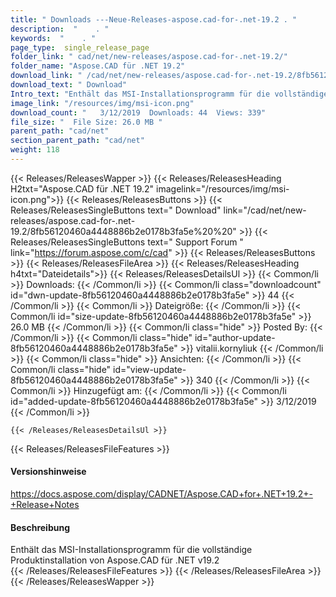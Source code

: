 ```yaml
---
title: " Downloads ---Neue-Releases-aspose.cad-for-.net-19.2 . "
description:  "    . " 
keywords:  "    . " 
page_type:  single_release_page
folder_link: " cad/net/new-releases/aspose.cad-for-.net-19.2/"
folder_name: "Aspose.CAD für .NET 19.2"
download_link: " /cad/net/new-releases/aspose.cad-for-.net-19.2/8fb56120460a4448886b2e0178b3fa5e"
download_text: " Download"
Intro_text: "Enthält das MSI-Installationsprogramm für die vollständige Produktinstallation von Aspose.CAD für .NET v19...."
image_link: "/resources/img/msi-icon.png"
download_count: "   3/12/2019  Downloads: 44  Views: 339"
file_size: "  File Size: 26.0 MB "
parent_path: "cad/net"
section_parent_path: "cad/net"
weight: 118
---
```


{{< Releases/ReleasesWapper >}}
  {{< Releases/ReleasesHeading H2txt="Aspose.CAD für .NET 19.2" imagelink="/resources/img/msi-icon.png">}}
  {{< Releases/ReleasesButtons >}}
    {{< Releases/ReleasesSingleButtons text=" Download" link="/cad/net/new-releases/aspose.cad-for-.net-19.2/8fb56120460a4448886b2e0178b3fa5e%20%20" >}}
    {{< Releases/ReleasesSingleButtons text=" Support Forum " link="https://forum.aspose.com/c/cad" >}}
  {{< Releases/ReleasesButtons >}}
  {{< Releases/ReleasesFileArea >}}
    {{< Releases/ReleasesHeading h4txt="Dateidetails">}}
    {{< Releases/ReleasesDetailsUl >}}
            {{< Common/li >}} Downloads: {{< /Common/li >}}
      {{< Common/li class="downloadcount" id="dwn-update-8fb56120460a4448886b2e0178b3fa5e" >}} 44 {{< /Common/li >}}
      {{< Common/li >}} Dateigröße: {{< /Common/li >}}
      {{< Common/li id="size-update-8fb56120460a4448886b2e0178b3fa5e" >}} 26.0 MB {{< /Common/li >}} 
      {{< Common/li  class="hide" >}} Posted By: {{< /Common/li >}} 
      {{< Common/li class="hide" id="author-update-8fb56120460a4448886b2e0178b3fa5e" >}} vitalii.kornyliuk {{< /Common/li >}}
      {{< Common/li class="hide" >}} Ansichten: {{< /Common/li >}}
      {{< Common/li class="hide" id="view-update-8fb56120460a4448886b2e0178b3fa5e" >}} 340 {{< /Common/li >}}
      {{< Common/li >}} Hinzugefügt am: {{< /Common/li >}}
      {{< Common/li id="added-update-8fb56120460a4448886b2e0178b3fa5e" >}} 3/12/2019 {{< /Common/li >}} 

    {{< /Releases/ReleasesDetailsUl >}}

  {{< Releases/ReleasesFileFeatures >}}
      <h4>Versionshinweise</h4><div> <a href="https://docs.aspose.com/display/CADNET/Aspose.CAD+for+.NET+19.2+-+Release+Notes">https://docs.aspose.com/display/CADNET/Aspose.CAD+for+.NET+19.2+-+Release+Notes</a></div><h4> Beschreibung</h4><div class="HTMLDescription"> Enthält das MSI-Installationsprogramm für die vollständige Produktinstallation von Aspose.CAD für .NET v19.2</div>
  {{< /Releases/ReleasesFileFeatures >}}
 {{< /Releases/ReleasesFileArea >}}
{{< /Releases/ReleasesWapper >}}



